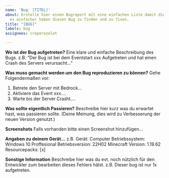 ```yaml
---
name: 'Bug: [TITEL]'
about: Erstelle hier einen Bugreport mit eine einfachen Liste damit die Entwickler
  es einfacher haben diesen Bug zu finden und zu fixen.
title: "[BUG]"
labels: bug
assignees: creperozelot

---
```


**Wo ist der Bug aufgetreten?**
Eine klare und einfache Beschreibung des Bugs. z.B. "Der Bug ist bei dem Eventstart xxx Aufgetreten und hat einen Crash des Servers verursacht..."

**Was muss gemacht werden um den Bug reproduzieren zu können?**
Gehe Folgendermaßen vor:
1. Betrete den Server mit Bedrock...
2. Aktiviere das Event xxx....
3. Warte bis der Server Crasht....

**Was sollte eigentlich Passieren?**
Beschreibe hier kurz was du erwartet hast, was passieren sollte.
(Deine Meinung, dies wird zu Verbesserung der neuen Version genutzt.)

**Screenshots**
Falls vorhanden bitte einen Screenshot hinzufügen...

**Angaben zu deinem Gerät...**
z.B.
Gerät: Computer
Betriebssystem: Windows 10 Proffesional
Betriebsversion: 22H02
Minecraft Version: 1.19.62
Resourcepacks: [x]


**Sonstige Information**
Beschreibe hier was du evt. noch nützlich für den Entwickler zum bearbeiten dieses Fehlers hälst.
z.B. Dieser bug ist nur 1x aufgetreten.

